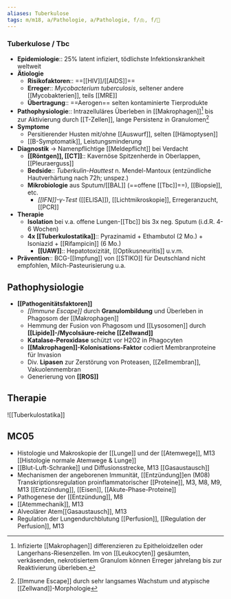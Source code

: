 ```yaml
---
aliases: Tuberkulose
tags: m/m18, a/Pathologie, a/Pathologie, f/🫁, f/🦠
---
```

### Tuberkulose / Tbc
- **Epidemiologie**:: 25% latent infiziert, tödlichste Infektionskrankheit weltweit
- **Ätiologie**
	- **Risikofaktoren**:: ==[[HIV]]/[[AIDS]]==
	- **Erreger**:: *Mycobacterium tuberculosis*, seltener andere [[Mycobakterien]], teils [[MRE]]
	- **Übertragung**:: ==Aerogen== selten kontaminierte Tierprodukte
- **Pathophysiologie**:: Intrazelluläres Überleben in [[Makrophagen]][^1] bis zur Aktivierung durch [[T-Zellen]], lange Persistenz in Granulomen[^2]
- **Symptome**
	- Persitierender Husten mit/ohne [[Auswurf]], selten [[Hämoptysen]]
	- [[B-Symptomatik]], Leistungsminderung
- **Diagnostik** → Namenpflichtige [[Meldepflicht]] bei Verdacht
	- **[[Röntgen]], [[CT]]**:: Kavernöse Spitzenherde in Oberlappen, [[Pleuraerguss]]
	- **Bedside**:: *Tuberkulin-Hauttest* n. Mendel-Mantoux (entzündliche Hautverhärtung nach 72h; unspez.)
	- **Mikrobiologie** aus Sputum/[[BAL]] (==offene [[Tbc]]==), [[Biopsie]], etc.
		- *[[IFN]]-γ-Test* ([[ELISA]]), [[Lichtmikroskopie]], Erregeranzucht, [[PCR]]
- **Therapie**
	- **Isolation** bei v.a. offene Lungen-[[Tbc]] bis 3x neg. Sputum (i.d.R. 4-6 Wochen)
	- **4x [[Tuberkulostatika]]**:: Pyrazinamid + Ethambutol (2 Mo.) + Isoniazid + [[Rifampicin]] (6 Mo.)
		- **[[UAW]]**:: Hepatotoxizität, [[Optikusneuritis]] u.v.m.
- **Prävention**:: BCG-[[Impfung]] von [[STIKO]] für Deutschland nicht empfohlen, Milch-Pasteurisierung u.a.

## Pathophysiologie
- **[[Pathogenitätsfaktoren]]**
	- *[[Immune Escape]]* durch **Granulombildung** und Überleben in Phagosom der [[Makrophagen]]
	- Hemmung der Fusion von Phagosom und [[Lysosomen]] durch **[[Lipide]]-/Mycolsäure-reiche [[Zellwand]]**
	- **Katalase-Peroxidase** schützt vor H2O2 in Phagocyten
	- **[[Makrophagen]]-Kolonisations-Faktor** codiert Membranproteine für Invasion
	- Div. **Lipasen** zur Zerstörung von Proteasen, [[Zellmembran]], Vakuolenmembran
	- Generierung von **[[ROS]]**

## Therapie
![[Tuberkulostatika]]

## MC05
- Histologie und Makroskopie der [[Lunge]] und der [[Atemwege]], M13 [[Histologie normale Atemwege & Lunge]]
- [[Blut-Luft-Schranke]] und Diffusionsstrecke, M13 [[Gasaustausch]]
- Mechanismen der angeborenen Immunität, [[Entzündung]]en (M08) Transkriptionsregulation proinflammatorischer [[Proteine]], M3, M8, M9, M13 [[Entzündung]], [[Eisen]], [[Akute-Phase-Proteine]]
- Pathogenese der [[Entzündung]], M8
- [[Atemmechanik]], M13 
- Alveolärer Atem[[Gasaustausch]], M13 
- Regulation der Lungendurchblutung [[Perfusion]], [[Regulation der Perfusion]], M13

[^1]: Infizierte [[Makrophagen]] differenzieren zu Epitheloidzellen oder Langerhans-Riesenzellen. Im von [[Leukocyten]] gesäumten, verkäsenden, nekrotisiertem Granulom können Erreger jahrelang bis zur Reaktivierung überleben.
[^2]: [[Immune Escape]] durch sehr langsames Wachstum und atypische [[Zellwand]]-Morphologie